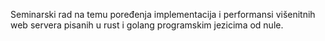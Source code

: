 Seminarski rad na temu poređenja implementacija i performansi višenitnih web servera pisanih u rust i golang programskim jezicima od nule.
